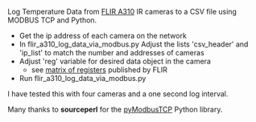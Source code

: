 
 Log Temperature Data from [FLIR A310](https://www.flir.com/products/a310/) IR cameras to a CSV file using MODBUS TCP and Python.
 
 * Get the ip address of each camera on the network
 * In flir_a310_log_data_via_modbus.py Adjust the lists 'csv_header' and 'ip_list' to match the number and addresses of cameras
 * Adjust 'reg' variable for desired data object in the camera
	* see [matrix of registers](Convert_EthernetIP_to_Modbus_TCP.pdf) published by FLIR
* Run flir_a310_log_data_via_modbus.py
	
I have tested this with four cameras and a one second log interval.

Many thanks to **sourceperl** for the [pyModbusTCP](https://github.com/sourceperl/pyModbusTCP) Python library.

